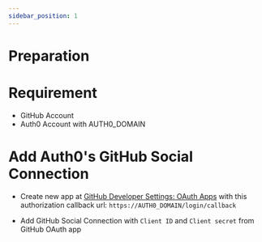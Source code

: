 ```yaml
---
sidebar_position: 1
---
```


# Preparation

# Requirement
- GitHub Account
- Auth0 Account with AUTH0_DOMAIN

# Add Auth0's GitHub Social Connection
- Create new app at [GitHub Developer Settings: OAuth Apps](https://github.com/settings/developers) with this authorization callback url: `https://AUTH0_DOMAIN/login/callback`

- Add GitHub Social Connection with `Client ID` and `Client secret` from GitHub OAuth app
